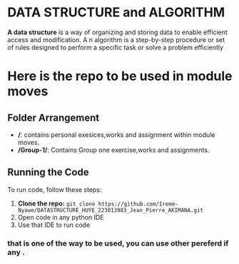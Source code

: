 
# DATA STRUCTURE and ALGORITHM 

**A data structure** is a way of organizing and storing data to enable efficient access and modification. A
n algorithm is a step-by-step procedure or set of rules designed to perform a specific task or solve a problem efficiently

# Here is the repo to be used in module  moves
## Folder Arrangement

- **/**: contains personal exesices,works and assignment within module moves.
- **/Group-1/**: Contains Group one exercise,works and assignments.


## Running the Code

To run code, follow these steps:

1. **Clone the repo:** `git clone https://github.com/Ireme-Nyawe/DATASTRUCTURE_HUYE_223013983_Jean_Pierre_AKIMANA.git`
2. Open code in any python IDE
3. Use that IDE to run code

### that is one of the way to be used, you can use other pereferd if any .

